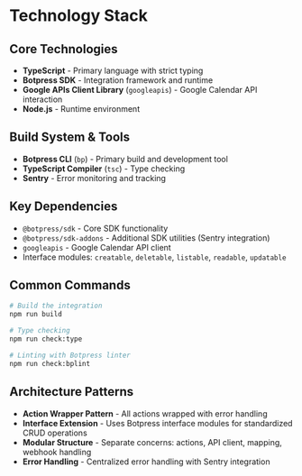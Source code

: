 # Technology Stack

## Core Technologies
- **TypeScript** - Primary language with strict typing
- **Botpress SDK** - Integration framework and runtime
- **Google APIs Client Library** (`googleapis`) - Google Calendar API interaction
- **Node.js** - Runtime environment

## Build System & Tools
- **Botpress CLI** (`bp`) - Primary build and development tool
- **TypeScript Compiler** (`tsc`) - Type checking
- **Sentry** - Error monitoring and tracking

## Key Dependencies
- `@botpress/sdk` - Core SDK functionality
- `@botpress/sdk-addons` - Additional SDK utilities (Sentry integration)
- `googleapis` - Google Calendar API client
- Interface modules: `creatable`, `deletable`, `listable`, `readable`, `updatable`

## Common Commands
```bash
# Build the integration
npm run build

# Type checking
npm run check:type

# Linting with Botpress linter
npm run check:bplint
```

## Architecture Patterns
- **Action Wrapper Pattern** - All actions wrapped with error handling
- **Interface Extension** - Uses Botpress interface modules for standardized CRUD operations
- **Modular Structure** - Separate concerns: actions, API client, mapping, webhook handling
- **Error Handling** - Centralized error handling with Sentry integration